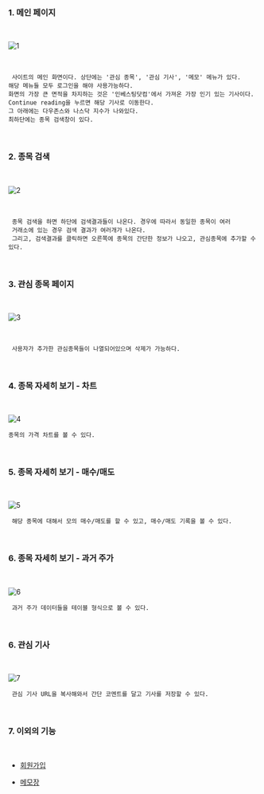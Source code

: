 
### 1. 메인 페이지 
<br>

![1](/설명/이미지/0803-3.PNG)

<br>

     사이트의 메인 화면이다. 상단에는 '관심 종목', '관심 기사', '메모' 메뉴가 있다.  
    해당 메뉴들 모두 로그인을 해야 사용가능하다. 
    화면의 가장 큰 면적을 차지하는 것은 '인베스팅닷컴'에서 가져온 가장 인기 있는 기사이다.  
    Continue reading을 누르면 해당 기사로 이동한다. 
    그 아래에는 다우존스와 나스닥 지수가 나와있다. 
    최하단에는 종목 검색창이 있다. 
  
  <br>
  
  ### 2. 종목 검색
  <br>
  
  ![2](/설명/이미지/0803-4.PNG)
  
  <br>
  
     종목 검색을 하면 하단에 검색결과들이 나온다. 경우에 따라서 동일한 종목이 여러      
     거래소에 있는 경우 검색 결과가 여러개가 나온다. 
     그리고, 검색결과를 클릭하면 오른쪽에 종목의 간단한 정보가 나오고, 관심종목에 추가할 수 있다.
  

<br>

### 3. 관심 종목 페이지 
<br>

![3](/설명/이미지/0803-6.PNG)

<br>

     사용자가 추가한 관심종목들이 나열되어있으며 삭제가 가능하다. 
<br>

### 4. 종목 자세히 보기 - 차트
<br>

![4](/설명/이미지/0803-7.PNG)
<br>

    종목의 가격 차트를 볼 수 있다.
    
<br>
    
### 5. 종목 자세히 보기 - 매수/매도
<br>

![5](/설명/이미지/0803-8.PNG)
<br>

     해당 종목에 대해서 모의 매수/매도를 할 수 있고, 매수/매도 기록을 볼 수 있다.
<br>

### 6. 종목 자세히 보기 - 과거 주가
<br>

![6](/설명/이미지/0803-9.PNG)
<br>

     과거 주가 데이터들을 테이블 형식으로 볼 수 있다. 
<br>

### 6. 관심 기사
<br>

![7](/설명/이미지/0803-10.PNG)
<br>

     관심 기사 URL을 복사해와서 간단 코멘트를 달고 기사를 저장할 수 있다.  
<br>
     

### 7. 이외의 기능 
<br>

* [회원가입](https://github.com/butcher313/TIL/blob/master/flask/Flask&mongoDB%EC%9D%B4%EB%A9%94%EC%9D%BC%EC%9D%B8%EC%A6%9D.md)
     
* [메모장](https://github.com/butcher313/TIL/blob/master/flask/%EB%A9%94%EB%AA%A8%EA%B8%B0%EB%8A%A5%EC%B6%94%EA%B0%80.md)
